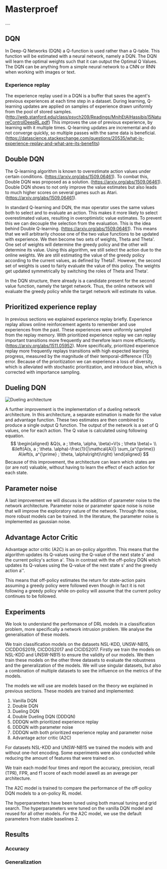 # Masterproef

....

## DQN

In Deep-Q Networks (DQN) a Q-function is used rather than a Q-table. This function will be estimated with a neural network, namely a DQN. The DQN will learn the optimal weights such that it can output the Optimal Q Values. The DQN can be anything from a simple neural network to a CNN or RNN when working with images or text. 

### Experience replay

The experience replay used in a DQN is a buffer that saves the agent's previous experiences at each time step in a dataset. During learning, Q-learning updates are applied on samples of experience drawn uniformly from the pool of stored samples. (http://web.stanford.edu/class/psych209/Readings/MnihEtAlHassibis15NatureControlDeepRL.pdf) This improves the use of previous experience, by learning with it multiple times. Q-learning updates are incremental and do not converge quickly, so multiple passes with the same data is beneficial. (https://datascience.stackexchange.com/questions/20535/what-is-experience-replay-and-what-are-its-benefits)

## Double DQN

The Q-learning algorithm is known to overestimate action values under certain conditions. (https://arxiv.org/abs/1509.06461). To combat this, Double DQN was proposed as a solution. (https://arxiv.org/abs/1509.06461). Double DQN shows to not only improve the value estimates but also leads to much higher scores on several games such as Atari. (https://arxiv.org/abs/1509.06461).

In standard Q-learning and DQN, the max operator uses the same values both to select and to evaluate an action. This makes it more likely to select overestimated values, resulting in overoptimistic value estimates. To prevent this we can decouple the selection from the evaluation. This is the idea behind Double Q-learning. (https://arxiv.org/abs/1509.06461). This means that we will arbitrarily choose one of the two value functions to be updated with experience. We then become two sets of weights, Theta and Theta'. One set of weights will determine the greedy policy and the other will determine its value. Using this algorithm, we still select the action due to the online weights. We are still estimating the value of the greedy policy according to the current values, as defined by ThetaT. However, the second set of weights is used to fairly evaluate the value of this policy. The weights get updated symmetrically by switching the roles of Theta and Theta'.

In the DQN structure, there already is a candidate present for the second value function, namely the target network. Thus, the online network will evaluate the greedy policy while the target network will estimate its value.

## Prioritized experience replay

In previous sections we explained experience replay briefly. Experience replay allows online reinforcement agents to remember and use experiences from the past. These experiences were uniformly sampled from the replay memory. With prioritized experience replay we can replay important transitions more frequently and therefore learn more efficiently. (https://arxiv.org/abs/1511.05952). More specifically, prioritized experience replay more frequently replays transitions with high expected learning progress, measured by the magnitude of their temporal-difference (TD) error. Because of the prioritization we can experience a loss of diversity, which is alleviated with stochastic prioritization, and introduce bias, which is corrected with importance sampling. 

## Dueling DQN

![Dueling architecture](dueling-architecture.png)

A further improvement is the implementation of a dueling network architecture. In this architecture, a separate estimation is made for the value and advantage function. These two estimates are then combined to produce a single output Q function. The output of the network is a set of Q values, one for each action. The Q value is calculated using following equation.
$$
\begin{aligned} &Q(s, a ; \theta, \alpha, \beta)=V(s ; \theta \beta)+ \\
&\left(A(s, a ; \theta. \alpha)-\frac{1}{|\mathcal{A}|} \sum_{a^{\prime}} A\left(s, a^{\prime} ; \theta, \alpha\right)\right)
\end{aligned}
$$
Because of this improvement, the architecture can learn which states are (or are not) valuable, without having to learn the effect of each action for each state. 

## Parameter noise

A last improvement we will discuss is the addition of parameter noise to the network architecture. Parameter noise or parameter space noise is noise that will improve the exploratory nature of the network. Through the noise, more robust models can be trained. In the literature, the parameter noise is implemented as gaussian noise. 

## Advantage Actor Critic

Advantage actor critic (A2C) is an on-policy algorithm. This means that the algorithm updates its Q-values using the Q-value of the next state s' and the current policy's action a'. This in contrast with the off-policy DQN which updates its Q-values using the Q-value of the next state s' and the greedy action a''. 

This means that off-policy estimates the return for state-action pairs assuming a greedy policy were followed even though in fact it is not following a greedy policy while on-policy will assume that the current policy continues to be followed.

## Experiments

We look to understand the performance of DRL models in a classification problem, more specifically a network intrusion problem. We analyse the generalisation of these models.

We train classification models on the datasets NSL-KDD, UNSW-NB15, CICDDOS2019, CICDOS2017 and CICIDS2017. Firstly we train the models on NSL-KDD and UNSW-NB15 to ensure the validity of our models. We then train these models on the other three datasets to evaluate the robustness and the generalization of the models. We will use singular datasets, but also a combination of multiple datasets to see the influence on the metrics of the models. 

The models we will use are models based on the theory we explained in previous sections. These models are trained and implemented:

1. Vanilla DQN
2. Double DQN
3. Dueling DQN
4. Double Dueling DQN (DDDQN)
5. DDDQN with prioritized experience replay
6. DDDQN with parameter noise
7. DDDQN with both prioritized experience replay and parameter noise
8. Advantage actor critic (A2C)

For datasets NSL-KDD and UNSW-NB15 we trained the models with and without one-hot encoding. Some experiments were also conducted while reducing the amount of features that were trained on. 

We train each model four times and report the accuracy, precision, recall (TPR), FPR, and f1 score of each model aswell as an average per architecture. 

The A2C model is trained to compare the performance of the off-policy DQN models to a on-policy RL model.

The hyperparameters have been tuned using both manual tuning and grid search. The hyperparameters were tuned on the vanilla DQN model and reused for all other models. For the A2C model, we use the default parameters from stable baselines 2.

## Results

### Accuracy




### Generalization

